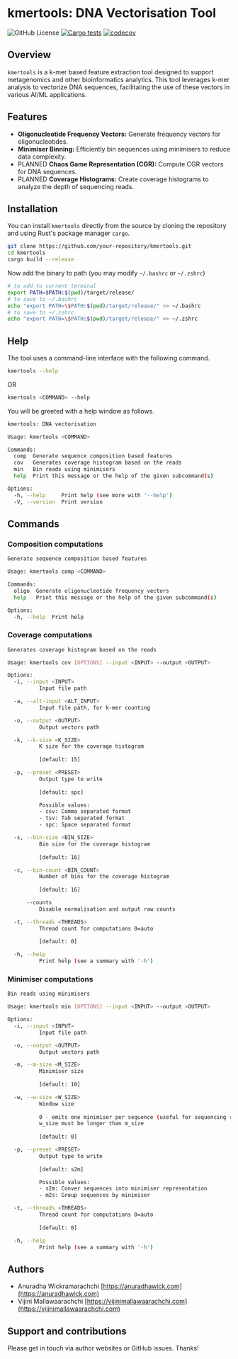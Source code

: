 # kmertools: DNA Vectorisation Tool

![GitHub License](https://img.shields.io/github/license/anuradhawick/kmertools)
[![Cargo tests](https://github.com/anuradhawick/kmertools/actions/workflows/rust_test.yml/badge.svg)](https://github.com/anuradhawick/kmertools/actions/workflows/rust_test.yml)
[![codecov](https://codecov.io/gh/anuradhawick/kmertools/graph/badge.svg?token=IDGRE54SSQ)](https://codecov.io/gh/anuradhawick/kmertools)

## Overview

`kmertools` is a k-mer based feature extraction tool designed to support metagenomics and other bioinformatics analytics. This tool leverages k-mer analysis to vectorize DNA sequences, facilitating the use of these vectors in various AI/ML applications.

## Features

- **Oligonucleotide Frequency Vectors:** Generate frequency vectors for oligonucleotides.
- **Minimiser Binning:** Efficiently bin sequences using minimisers to reduce data complexity.
- PLANNED **Chaos Game Representation (CGR):** Compute CGR vectors for DNA sequences.
- PLANNED **Coverage Histograms:** Create coverage histograms to analyze the depth of sequencing reads.

## Installation

You can install `kmertools` directly from the source by cloning the repository and using Rust's package manager `cargo`.

```bash
git clone https://github.com/your-repository/kmertools.git
cd kmertools
cargo build --release
```

Now add the binary to path (you may modify `~/.bashrc` or `~/.zshrc`)

```sh
# to add to current terminal
export PATH=$PATH:$(pwd)/target/release/
# to save to ~/.bashrc
echo "export PATH=\$PATH:$(pwd)/target/release/" >> ~/.bashrc
# to save to ~/.zshrc
echo "export PATH=\$PATH:$(pwd)/target/release/" >> ~/.zshrc
```

## Help

The tool uses a command-line interface with the following command.

```sh
kmertools --help
```

OR

```sh
kmertools <COMMAND> --help
```

You will be greeted with a help window as follows.

```sh
kmertools: DNA vectorisation

Usage: kmertools <COMMAND>

Commands:
  comp  Generate sequence composition based features
  cov   Generates coverage histogram based on the reads
  min   Bin reads using minimisers
  help  Print this message or the help of the given subcommand(s)

Options:
  -h, --help     Print help (see more with '--help')
  -V, --version  Print version
```

## Commands

### Composition computations

```sh
Generate sequence composition based features

Usage: kmertools comp <COMMAND>

Commands:
  oligo  Generate oligonucleotide frequency vectors
  help   Print this message or the help of the given subcommand(s)

Options:
  -h, --help  Print help
```

### Coverage computations

```sh
Generates coverage histogram based on the reads

Usage: kmertools cov [OPTIONS] --input <INPUT> --output <OUTPUT>

Options:
  -i, --input <INPUT>
          Input file path

  -a, --alt-input <ALT_INPUT>
          Input file path, for k-mer counting

  -o, --output <OUTPUT>
          Output vectors path

  -k, --k-size <K_SIZE>
          K size for the coverage histogram
          
          [default: 15]

  -p, --preset <PRESET>
          Output type to write
          
          [default: spc]

          Possible values:
          - csv: Comma separated format
          - tsv: Tab separated format
          - spc: Space separated format

  -s, --bin-size <BIN_SIZE>
          Bin size for the coverage histogram
          
          [default: 16]

  -c, --bin-count <BIN_COUNT>
          Number of bins for the coverage histogram
          
          [default: 16]

      --counts
          Disable normalisation and output raw counts

  -t, --threads <THREADS>
          Thread count for computations 0=auto
          
          [default: 0]

  -h, --help
          Print help (see a summary with '-h')
```

### Minimiser computations

```sh
Bin reads using minimisers

Usage: kmertools min [OPTIONS] --input <INPUT> --output <OUTPUT>

Options:
  -i, --input <INPUT>
          Input file path

  -o, --output <OUTPUT>
          Output vectors path

  -m, --m-size <M_SIZE>
          Minimiser size
          
          [default: 10]

  -w, --w-size <W_SIZE>
          Window size
          
          0 - emits one minimiser per sequence (useful for sequencing reads)
          w_size must be longer than m_size
          
          [default: 0]

  -p, --preset <PRESET>
          Output type to write
          
          [default: s2m]

          Possible values:
          - s2m: Conver sequences into minimiser representation
          - m2s: Group sequences by minimiser

  -t, --threads <THREADS>
          Thread count for computations 0=auto
          
          [default: 0]

  -h, --help
          Print help (see a summary with '-h')
```

## Authors

* Anuradha Wickramarachchi [https://anuradhawick.com](https://anuradhawick.com)
* Vijini Mallawaarachchi [https://vijinimallawaarachchi.com](https://vijinimallawaarachchi.com)

## Support and contributions

Please get in touch via author websites or GitHub issues. Thanks!